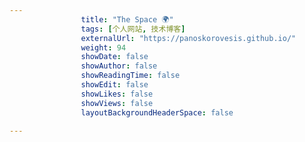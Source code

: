 ---
                title: "The Space 🌍"
                tags: [个人网站, 技术博客]
                externalUrl: "https://panoskorovesis.github.io/"
                weight: 94
                showDate: false
                showAuthor: false
                showReadingTime: false
                showEdit: false
                showLikes: false
                showViews: false
                layoutBackgroundHeaderSpace: false
                ---


